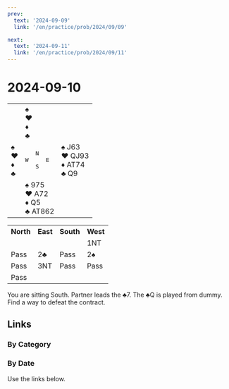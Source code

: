 ```yaml
---
prev:
  text: '2024-09-09'
  link: '/en/practice/prob/2024/09/09'

next:
  text: '2024-09-11'
  link: '/en/practice/prob/2024/09/11'
---
```


# 2024-09-10

<table class="deal">
	<tr>
		<td></td>
		<td>♠ <br>♥ <br>♦ <br>♣ </td>
		<td></td>
	</tr>
	<tr>
		<td>♠ <br>♥ <br>♦ <br>♣ </td>
		<td><pre>   N<br>W     E<br>   S</pre></td>
		<td>♠ J63<br>♥ QJ93<br>♦ AT74<br>♣ Q9</td>
	</tr>
	<tr>
		<td></td>
		<td>♠ 975<br>♥ A72<br>♦ Q5<br>♣ AT862</td>
		<td></td>
	</tr>
</table>

<table class="auction">
	<tr>
		<th>North</th>
		<th>East</th>
		<th>South</th>
		<th>West</th>
	</tr>
	<tr>
		<td></td>
		<td></td>
		<td></td>
		<td>1NT</td>
	</tr>
	<tr>
		<td>Pass</td>
		<td>2♣</td>
		<td>Pass</td>
		<td>2♠</td>
	</tr>
	<tr>
		<td>Pass</td>
		<td>3NT</td>
		<td>Pass</td>
		<td>Pass</td>
	</tr>
	<tr>
		<td>Pass</td>
		<td></td>
		<td></td>
		<td></td>
	</tr>
</table>

You are sitting South. Partner leads the ♣7. The ♣Q is played from dummy. Find a way to defeat the contract.

## Links

[<Badge type="tip" text="Check Solution"/>](/en/learning/prob/2024/09/10)

### By Category

[<Badge type="tip" text="<--"/>](/en/practice/prob/2024/09/03)
[<Badge type="tip" text="Calendar"/>](/en/practice/calendar/2024/09)
[<Badge type="tip" text="-->"/>](/en/practice/prob/2024/09/13)

### By Date

Use the links below.